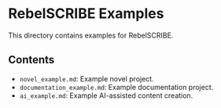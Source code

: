 # RebelSCRIBE Examples

This directory contains examples for RebelSCRIBE.

## Contents

- `novel_example.md`: Example novel project.
- `documentation_example.md`: Example documentation project.
- `ai_example.md`: Example AI-assisted content creation.
